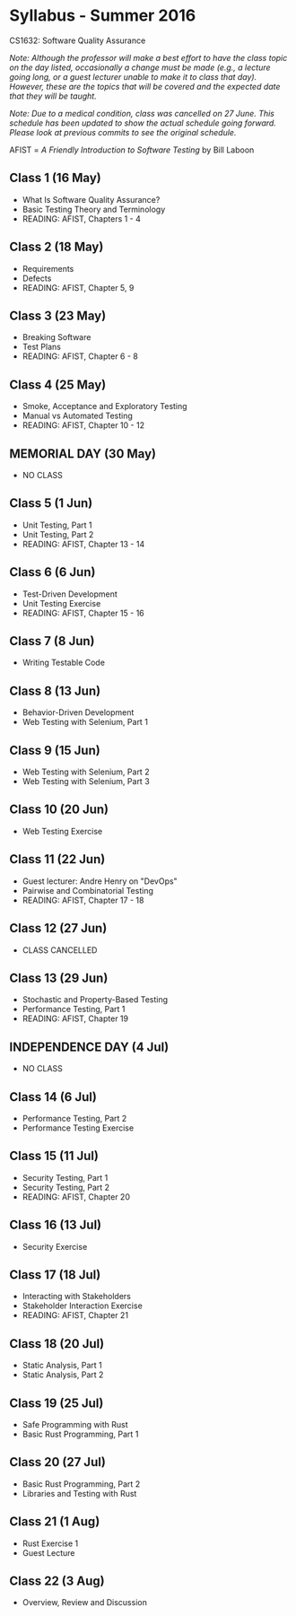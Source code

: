 # Syllabus - Summer 2016
CS1632: Software Quality Assurance

_Note: Although the professor will make a best effort to have the class topic on the day listed, occasionally a change must be made (e.g., a lecture going long, or a guest lecturer unable to make it to class that day).  However, these are the topics that will be covered and the expected date that they will be taught._

_Note: Due to a medical condition, class was cancelled on 27 June.  This schedule has been updated to show the actual schedule going forward.  Please look at previous commits to see the original schedule._

AFIST = _A Friendly Introduction to Software Testing_ by Bill Laboon

## Class 1 (16 May)
  * What Is Software Quality Assurance?
  * Basic Testing Theory and Terminology
  * READING: AFIST, Chapters 1 - 4
  
## Class 2 (18 May)
  * Requirements
  * Defects
  * READING: AFIST, Chapter 5, 9

## Class 3 (23 May)
  * Breaking Software
  * Test Plans
  * READING: AFIST, Chapter 6 - 8

## Class 4 (25 May)
  * Smoke, Acceptance and Exploratory Testing 
  * Manual vs Automated Testing
  * READING: AFIST, Chapter 10 - 12

## MEMORIAL DAY (30 May)
  * NO CLASS

## Class 5 (1 Jun)
  * Unit Testing, Part 1
  * Unit Testing, Part 2
  * READING: AFIST, Chapter 13 - 14
    
## Class 6 (6 Jun)
  * Test-Driven Development
  * Unit Testing Exercise
  * READING: AFIST, Chapter 15 - 16
  
## Class 7 (8 Jun)
  * Writing Testable Code
  
## Class 8 (13 Jun)
  * Behavior-Driven Development
  * Web Testing with Selenium, Part 1

## Class 9 (15 Jun)
  * Web Testing with Selenium, Part 2
  * Web Testing with Selenium, Part 3

## Class 10 (20 Jun)
   * Web Testing Exercise
  
## Class 11 (22 Jun)
  * Guest lecturer: Andre Henry on "DevOps"
  * Pairwise and Combinatorial Testing
  * READING: AFIST, Chapter 17 - 18
  
## Class 12 (27 Jun)
  * CLASS CANCELLED
  
## Class 13 (29 Jun)
  * Stochastic and Property-Based Testing
  * Performance Testing, Part 1
  * READING: AFIST, Chapter 19

## INDEPENDENCE DAY (4 Jul)
  * NO CLASS

## Class 14 (6 Jul)
  * Performance Testing, Part 2
  * Performance Testing Exercise
  
## Class 15 (11 Jul)
  * Security Testing, Part 1
  * Security Testing, Part 2
  * READING: AFIST, Chapter 20
 
## Class 16 (13 Jul)
  * Security Exercise

## Class 17 (18 Jul)
  * Interacting with Stakeholders
  * Stakeholder Interaction Exercise
  * READING: AFIST, Chapter 21

## Class 18 (20 Jul)
  * Static Analysis, Part 1
  * Static Analysis, Part 2

## Class 19 (25 Jul)
  * Safe Programming with Rust
  * Basic Rust Programming, Part 1

## Class 20 (27 Jul)
  * Basic Rust Programming, Part 2
  * Libraries and Testing with Rust

## Class 21 (1 Aug)
  * Rust Exercise 1
  * Guest Lecture
  
## Class 22 (3 Aug)
  * Overview, Review and Discussion

